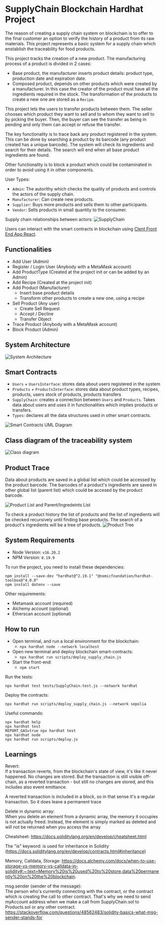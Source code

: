 # SupplyChain Blockchain Hardhat Project

The reason of creating a supply chain system on blockchain is to offer to the final customer an option to verify the history of a product from its raw materials.
This project represents a basic system for a supply chain which enstablish the traceability for food products.

This project tracks the creation of a new product. The manufacturing process of a product is divided in 2 cases:

- Base product, the manufacturer inserts product details: product type, production date and expiration date.
- Composed product, depends on other products which were created by a manufacturer. In this case the creator of the product must have all the ingredients required in the stock. The transformation of the products to create a new one are stored as a `Recipe`.

This project lets the users to transfer products between them. The seller chooses which product they want to sell and to whom they want to sell to by picking the buyer. Then, the buyer can see the transfer as being in pending and only them can accept or refuse the transfer.

The key functionality is to trace back any product registered in the system. This can be done by searching a product by its barcode (any product created has a unique barcode). The system will check its ingredients and search for their details. The search will end when all base product ingredients are found.

Other functionality is to block a product which could be contaminated in order to avoid using it in other components.

User Types:

- `Admin`: The autorithy which checks the quality of products and controls the actors of the supply chain.
- `Manufacturer`: Can create new products.
- `Supplier`: Buys more products and sells them to other participants.
- `Vendor`: Sells products in small quantity to the consumer.

Supply chain relationships between actors:
![SupplyChain](/images/supply-chain.png)

Users can interact with the smart contracts in blockchain using [Clent Front End App React](https://github.com/BogdanNP/SupplyChain-Blockchain-React).

## Functionalities

- Add User (Admin)
- Register / Login User (Anybody with a MetaMask account)
- Add ProductType (Created at the project init or can be added by an Admin)
- Add Recipe (Created at the project init)
- Add Product (Manufacturer)
  - Insert base product details
  - Transform other products to create a new one, using a recipe
- Sell Product (Any user)
  - Create Sell Request
  - Accept / Decline
  - Transfer Object
- Trace Product (Anybody with a MetaMask account)
- Block Product (Admin)

## System Architecture

![System Architecture](/images/system-architecture.png)

## Smart Contracts

- `Users` + `UsersInterface`: stores data about users registered in the system
- `Products` + `ProductsInterface`: stores data about product types, recipes, products, users stock of products, products transfers
- `SupplyChain`: creates a connection between `Users` and `Products`. Takes data about users and uses it in functionalities which implies products or transfers.
- `Types`: declares all the data structures used in other smart contracts.

![Smart Contracts UML Diagram](/images/smart-contracts-uml.png)

## Class diagram of the traceability system

![Class diagram](/images/class-diagram.png)

## Product Trace

Data about products are saved in a global list which could be accessed by the product barcode. The barcodes of a product's ingredients are saved in other global list (parent list) which could be accesed by the product barcode.

![Product List and Parent/Ingredeints List](/images/lists.png)

To check a product history the list of products and the list of ingredients will be checked recursively until finding base products. The search of a product's ingredients will be a tree of products.
![Product Tree](/images/product-tree.png)

## System Requirements

- Node Version: `v16.20.2`
- NPM Version: `8.19.9`

To run the project, you need to install these dependencies:

```shell
npm install --save-dev "hardhat@^2.19.1" "@nomicfoundation/hardhat-toolbox@^4.0.0"
npm install dotenv --save
```

Other requirements:

- Metamask account (required)
- Alchemy account (optional)
- Etherscan account (optional)

## How to run

- Open terminal, and run a local environment for the blockchain:
  - `npx hardhat node --network localhost`
- Open new terminal and deploy blockchain smart-contracts:
  - `npx hardhat run scripts/deploy_supply_chain.js`
- Start the front-end:
  - `npm start`

Run the tests:

```shell
npx hardhat test tests/SupplyChain.test.js --network hardhat
```

Deploy the contracts:

```shell
npx hardhat run scripts/deploy_supply_chain.js --network sepolia
```

Useful commands:

```shell
npx hardhat help
npx hardhat test
REPORT_GAS=true npx hardhat test
npx hardhat node
npx hardhat run scripts/deploy.js
```

## Learnings

Revert:  
If a transaction reverts, from the blockchain's state of view, it's like it never happened. No changes are stored. But the transaction is still visible off-chain, as a reverted transaction - but still no changes are stored, and this includes also event emittance.

A reverted transaction is included in a block, so in that sense it's a regular transaction. So it does leave a permanent trace

Delete in dynamic array:  
When you delete an element from a dynamic array, the memory it occupies is not actually freed. Instead, the element is simply marked as deleted and will not be returned when you access the array

Cheatsheet: https://docs.soliditylang.org/en/develop/cheatsheet.html

The "is" keyword: is used for inheritance in Solidity (https://docs.soliditylang.org/en/develop/contracts.html#inheritance)

Memory, Calldata, Storage: https://docs.alchemy.com/docs/when-to-use-storage-vs-memory-vs-calldata-in-solidity#:~:text=Memory%20is%20used%20to%20store,data%20permanently%20on%20the%20blockchain.

msg.sender (sender of the message):  
The person who's currently connecting with the contract, or the contract which is creating the call to other contract.
That's why we need to send myAccount address when we make a call from SupplyChain.sol to Products.sol or any other contract.
https://stackoverflow.com/questions/48562483/solidity-basics-what-msg-sender-stands-for
